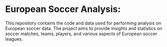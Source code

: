 # European Soccer Analysis:
This repository contains the code and data used for performing analysis on European soccer data. The project aims to provide insights and statistics on soccer matches, teams, players, and various aspects of European soccer leagues.
